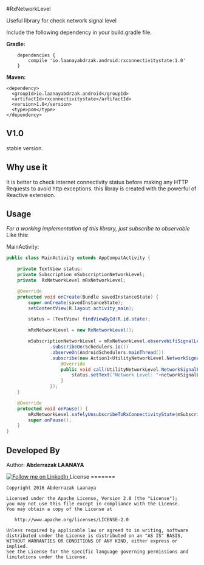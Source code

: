 #RxNetworkLevel

Useful library for check network signal level

Include the following dependency in your build.gradle file.

**Gradle:**
```Gradle
    dependencies {
        compile 'io.laanayabdrzak.android:rxconnectivitystate:1.0'
    }
```
**Maven:**
```
<dependency>
  <groupId>io.laanayabdrzak.android</groupId>
  <artifactId>rxconnectivitystate</artifactId>
  <version>1.0</version>
  <type>pom</type>
</dependency>
```
## V1.0

stable version.

## Why use it 

It is better to check internet connectivity status before making any HTTP Requests to avoid http exceptions. this libray is created with the powerful of Reactive extension.

## Usage

*For a working implementation of this library, just subscribe to observable* Like this:

MainActivity:

```java
public class MainActivity extends AppCompatActivity {

    private TextView status;
    private Subscription mSubscriptionNetworkLevel;
    private  RxNetworkLevel mRxNetworkLevel;

    @Override
    protected void onCreate(Bundle savedInstanceState) {
        super.onCreate(savedInstanceState);
        setContentView(R.layout.activity_main);

        status = (TextView) findViewById(R.id.state);

        mRxNetworkLevel = new RxNetworkLevel();

        mSubscriptionNetworkLevel = mRxNetworkLevel.observeWifiSignalLevel(getApplicationContext())
                .subscribeOn(Schedulers.io())
                .observeOn(AndroidSchedulers.mainThread())
                .subscribe(new Action1<UtilityNetworkLevel.NetworkSignalLevel>() {
                    @Override
                    public void call(UtilityNetworkLevel.NetworkSignalLevel networkSignalLevel) {
                        status.setText("Network Level: "+networkSignalLevel.toString());
                    }
                });
    }

    @Override
    protected void onPause() {
        mRxNetworkLevel.safelyUnsubscribeToRxConnectivityState(mSubscriptionNetworkLevel);
        super.onPause();
    }
}
```

## Developed By
 Author: **Abderrazak LAANAYA**

<a href="https://www.linkedin.com/in/laanayabdrzak">
  <img alt="Follow me on LinkedIn"
       src="https://raw.githubusercontent.com/florent37/DaVinci/master/mobile/src/main/res/drawable-hdpi/linkedin.png" />
</a>
License
=======

    Copyright 2016 Abderrazak Laanaya

    Licensed under the Apache License, Version 2.0 (the "License");
    you may not use this file except in compliance with the License.
    You may obtain a copy of the License at

       http://www.apache.org/licenses/LICENSE-2.0

    Unless required by applicable law or agreed to in writing, software
    distributed under the License is distributed on an "AS IS" BASIS,
    WITHOUT WARRANTIES OR CONDITIONS OF ANY KIND, either express or implied.
    See the License for the specific language governing permissions and
    limitations under the License.

